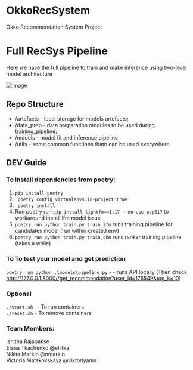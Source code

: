 # OkkoRecSystem

Okko Recommendation System Project

# Full RecSys Pipeline
Here we have the full pipeline to train and make inference using two-level model architecture

![image](https://user-images.githubusercontent.com/38528963/230792021-0e406ed5-6fe7-4177-ac20-52881d869864.png)


## Repo Structure
- /artefacts - local storage for models artefacts;
- /data_prep - data preparation modules to be used during training_pipeline;
- /models - model fit and inference pipeline
- /utils - some common functions thatn can be used everywhere

## DEV Guide  

### To install dependencies from poetry:
1. ``` pip install poetry ```  
2. ``` poetry config virtualenvs.in-project true```  
3. ``` poetry install```  
4.  Run poetry run ```pip install lightfm==1.17 --no-use-pep517``` to workaround install lfm model issue  
5. ``` poetry run python train.py train_lfm ``` runs training pipeline for candidates model (run within created env)  
6. ``` poetry run python train.py train_cbm ``` runs ranker training pipeline (takes a while)  
  
  
### To To test your model and get prediction  
```poetry run python .\models\pipeline.py``` - - runs API locally (Then check http://127.0.0.1:8000//get_recommendation?user_id=176549&top_k=10)  

### Optional  

```./start.sh ``` - To run containers  
```./reset.sh``` - To remove containers  

### Team Members:  
  
Ishitha Rajapakse  
Elena Tkachenko @el-tka  
Nikita Markin @nmarkin  
Victoria Matskovskaya @viktoriyams  


